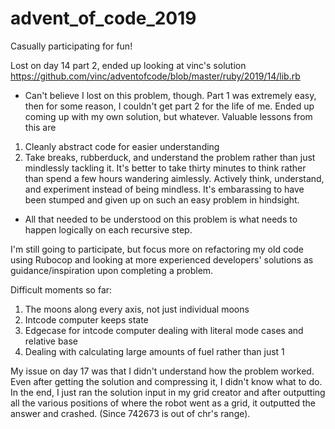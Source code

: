 # advent_of_code_2019
Casually participating for fun! 

Lost on day 14 part 2, ended up looking at vinc's solution https://github.com/vinc/adventofcode/blob/master/ruby/2019/14/lib.rb
  - Can't believe I lost on this problem, though. Part 1 was extremely easy, then for some reason, I couldn't get part 2 for the life of me. Ended up coming up with my own solution, but whatever. Valuable lessons from this are
   1. Cleanly abstract code for easier understanding
   2. Take breaks, rubberduck, and understand the problem rather than just mindlessly tackling it. It's better to take thirty minutes to think rather than spend a few hours wandering aimlessly. Actively think, understand, and experiment instead of being mindless. It's embarassing to have been stumped and given up on such an easy problem in hindsight. 
   - All that needed to be understood on this problem is what needs to happen logically on each recursive step. 

I'm still going to participate, but focus more on refactoring my old code using Rubocop and looking at more experienced developers' solutions as guidance/inspiration upon completing a problem. 

Difficult moments so far:
1. The moons along every axis, not just individual moons
2. Intcode computer keeps state
3. Edgecase for intcode computer dealing with literal mode cases and relative base 
4. Dealing with calculating large amounts of fuel rather than just 1

My issue on day 17 was that I didn't understand how the problem worked. Even after getting the solution and compressing it, I didn't know what to do. In the end, I just ran the solution input in my grid creator and after outputting all the various positions of where the robot went as a grid, it outputted the answer and crashed. (Since 742673 is out of chr's range).
